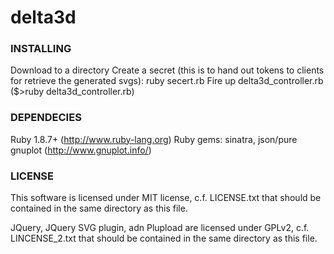 delta3d
=======

### INSTALLING

Download to a directory
Create a secret (this is to hand out tokens to clients for retrieve the generated svgs): ruby secert.rb
Fire up delta3d_controller.rb ($>ruby delta3d_controller.rb)

### DEPENDECIES

Ruby 1.8.7+ (http://www.ruby-lang.org) 
Ruby gems: sinatra, json/pure
gnuplot (http://www.gnuplot.info/)

### LICENSE

This software is licensed under MIT license, c.f. LICENSE.txt that should be contained in the same directory as this file.

JQuery, JQuery SVG plugin, adn Plupload are licensed under GPLv2, c.f. LINCENSE_2.txt that should be contained in the same directory as this file.

